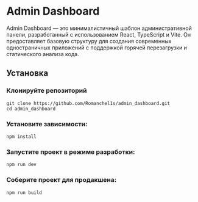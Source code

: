# Admin Dashboard

Admin Dashboard — это минималистичный шаблон административной панели, разработанный с использованием React, TypeScript и Vite. Он предоставляет базовую структуру для создания современных одностраничных приложений с поддержкой горячей перезагрузки и статического анализа кода.



## Установка

### Клонируйте репозиторий
```
git clone https://github.com/Romanchel1s/admin_dashboard.git
cd admin_dashboard
```

### Установите зависимости:
```
npm install
```

### Запустите проект в режиме разработки:
```
npm run dev
```

### Соберите проект для продакшена:
```
npm run build
```
